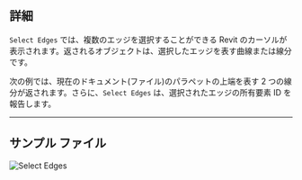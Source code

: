 ## 詳細

`Select Edges` では、複数のエッジを選択することができる Revit のカーソルが表示されます。返されるオブジェクトは、選択したエッジを表す曲線または線分です。

次の例では、現在のドキュメント(ファイル)のパラペットの上端を表す 2 つの線分が返されます。さらに、`Select Edges` は、選択されたエッジの所有要素 ID を報告します。

___
## サンプル ファイル

![Select Edges](./Dynamo.Nodes.SelectEdges_img.jpg)
